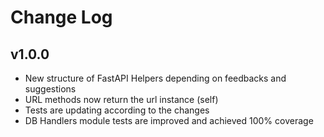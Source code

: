 # Change Log

## v1.0.0
- New structure of FastAPI Helpers depending on feedbacks and suggestions
- URL methods now return the url instance (self)
- Tests are updating according to the changes
- DB Handlers module tests are improved and achieved 100% coverage